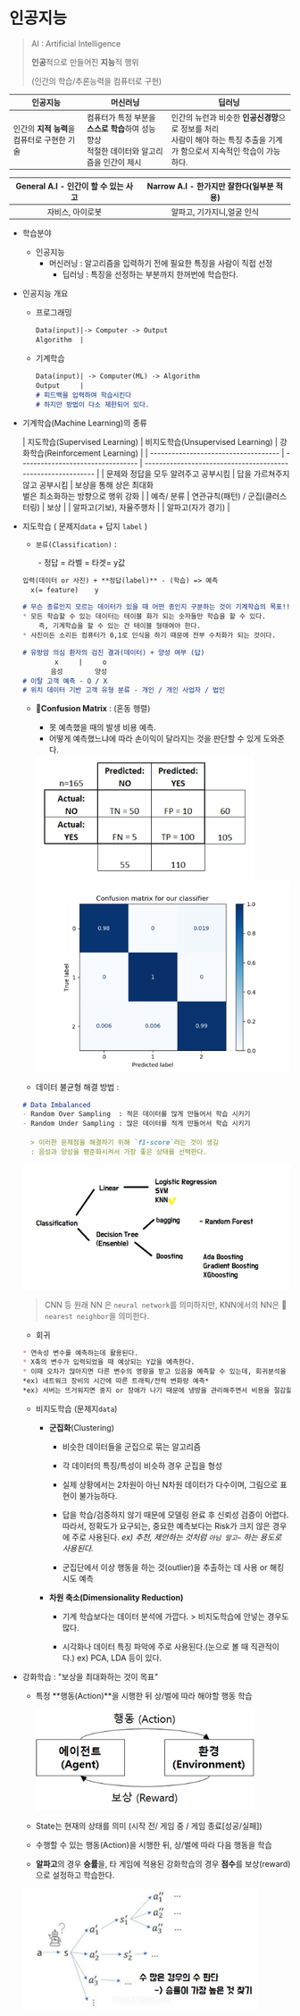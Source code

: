 # 인공지능

> AI : Artificial Intelligence
>
> **인공**적으로 만들어진 **지능**적 행위
>
> (인간의 학습/추론능력을 컴퓨터로 구현)

| 인공지능                                    | 머신러닝                                                     | 딥러닝                                                       |
| ------------------------------------------- | ------------------------------------------------------------ | ------------------------------------------------------------ |
| 인간의 **지적 능력**을 컴퓨터로 구현한 기술 | 컴퓨터가 특정 부분을 **스스로 학습**하여 성능 향상<br />적절한 데이터와 알고리즘을 인간이 제시 | 인간의 뉴런과 비슷한 **인공신경망**으로 정보를 처리<br />사람이 해야 하는 특징 추출을 기계가 함으로서 지속적인 학습이 가능하다. |

| General  A.I - 인간이 할 수 있는 사고 | Narrow A.I - 한가지만 잘한다(일부분 적용) |
| :-----------------------------------: | :---------------------------------------: |
|           자비스, 아이로봇            |        알파고, 기가지니,얼굴 인식         |

* 학습분야
  * 인공지능 
    * 머신러닝 : 알고리즘을 입력하기 전에 필요한 특징을 사람이 직접 선정
      * 딥러닝 : 특징을 선정하는 부분까지 한꺼번에 학습한다.

* 인공지능 개요

  * 프로그래밍

    ```markdown
    Data(input)|-> Computer -> Output	
    Algorithm  |
    ```

  * 기계학습

    ```markdown
    Data(input)| -> Computer(ML) -> Algorithm 
    Output     |
    # 피드백을 입력하여 학습시킨다
    # 하지만 방법이 다소 제한되어 있다.
    ```

* 기계학습(Machine Learning)의 종류

  | 지도학습(Supervised Learning)        | 비지도학습(Unsupervised Learning) | 강화학습(Reinforcement Learning)                             |
| ------------------------------------ | --------------------------------- | ------------------------------------------------------------ |
  | 문제와 정답을 모두 알려주고 공부시킴 | 답을 가르쳐주지 않고 공부시킴     | 보상을 통해 상은 최대화<br />벌은 최소화하는 방향으로 행위 강화 |
| 예측/ 분류                           | 연관규칙(패턴) / 군집(클러스터링) | 보상                                                         |
  | 알파고(기보), 자율주행차             |                                   | 알파고(자가 경기)                                            |
  
  
  
* 지도학습 ( 문제지`data` + 답지 `label` )

  * `분류(Classification)` :

    ​	- 정답 = 라벨 = 타겟= y값

  ```markdown
  입력(데이터 or 사진) + **정답(label)** - (학습) => 예측 
    x(= feature)    y			
  ```

    ```markdown
  # 무슨 종류인지 모르는 데이터가 있을 때 어떤 종인지 구분하는 것이 기계학습의 목표!!
  * 모든 학습할 수 있는 데이터는 테이블 화가 되는 숫자들만 학습을 할 수 있다.
    	즉, 기계학습을 할 수 있는 건 테이블 형태여야 한다.
  * 사진이든 소리든 컴퓨터가 0,1로 인식을 하기 때문에 전부 수치화가 되는 것이다.
    ```

    ```markdown
  # 유방암 의심 환자의 검진 결과(데이터) + 양성 여부 (답)
    		x     |     o
    	   음성        양성
  # 이탈 고객 예측 - O / X
  # 위치 데이터 기반 고객 유형 분류 - 개인 / 개인 사업자 / 법인
    ```

  * :bookmark_tabs:**Confusion Matrix** : (혼동 행렬)
    * 못 예측했을 때의 발생 비용 예측.
    * 어떻게 예측했느냐에 따라 손이익이 달라지는 것을 판단할 수 있게 도와준다.

    <img src="images/confusion_matrix2.png" alt="Simple guide to confusion matrix terminology" style="zoom:80%;" />

    <img src="images/cf_matrix.png" alt="img" style="zoom:80%;" />

  * 데이터 불균형 해결 방법 : 

  ```markdown
  # Data Imbalanced 
  - Random Over Sampling  : 적은 데이터를 많게 만들어서 학습 시키기
  - Random Under Sampling : 많은 데이터를 적게 만들어서 학습 시키기
  	
    > 이러한 문제점을 해결하기 위해 `f1-score`라는 것이 생김
  	: 음성과 양성을 평준화시켜서 가장 좋은 상태를 선택한다.
  ```

    <img src="images/image-20210104212833021.png" alt="image-20210104212833021" style="zoom:80%;" />

    > CNN 등 원래 NN 은 `neural network`를 의미하지만, KNN에서의 NN은 🤩`nearest neighbor`을 의미한다.

    * 회귀

    ```markdown
  * 연속성 변수를 예측하는데 활용된다.
    * X축의 변수가 입력되었을 때 예상되는 Y값을 예측한다.
  * 이때 오차가 많아지면 다른 변수의 영향을 받고 있음을 예측할 수 있는데, 회귀분석을 통해 추세 파악은 할 수 있다.
    *ex) 네트워크 장비의 시간에 따른 트래픽/전력 변화량 예측*
    *ex) 서버는 뜨거워지면 중지 or 장애가 나기 때문에 냉방을 관리해주면서 비용을 절감할 수 있다.*
    ```

  * 비지도학습  (문제지`data`)

    * **군집화**(Clustering)
      * 비슷한 데이터들을 군집으로 묶는 알고리즘
      * 각 데이터의 특징/특성이 비슷하 경우 군집을 형성
    
      * 실제 상황에서는 2차원이 아닌 N차원 데이터가 다수이며, 그림으로 표현이 불가능하다.
      * 답을 학습/검증하지 않기 때문에 모델링 완료 후 신뢰성 검증이 어렵다.
        따라서, 정확도가 요구되는, 중요한 예측보다는 Risk가 크지 않은 경우에 주로 사용된다.
        *ex) 추천, 제안하는 것처럼 `아님 말고~` 하는 용도로 사용된다.*
      * 군집단에서 이상 행동을 하는 것(outlier)을 추출하는 데 사용 or 해킹 시도 예측
    * **차원 축소(Dimensionality Reduction)** 
    
      * 기계 학습보다는 데이터 분석에 가깝다. > 비지도학습에 안넣는 경우도 많다.
    
      * 시각화나 데이터 특징 파악에 주로 사용된다.(눈으로 볼 때 직관적이다.)
        ex) PCA, LDA 등이 있다.
  
* 강화학습  : "보상을 최대화하는 것이 목표"
  
    * 특정 **행동(Action)**을 시행한 뒤 상/벌에 따라 해야할 행동 학습
    
      <img src="images/1.png" alt="강화학습의 개념도" style="zoom:80%;" />
    
    * State는 현재의 상태를 의미 (시작 전/ 게임 중 / 게임 종료[성공/실패])
    
    * 수행할 수 있는 행동(Action)을 시행한 뒤, 상/벌에 따라 다음 행동을 학습
    
    * **알파고**의 경우 **승률**을, 타 게임에 적용된 강화학습의 경우 **점수**를 보상(reward)으로 설정하고 학습한다.
    
    
    
    
    <img src="images/image-20210104221328389.png" alt="image-20210104221328389" style="zoom:80%;" />